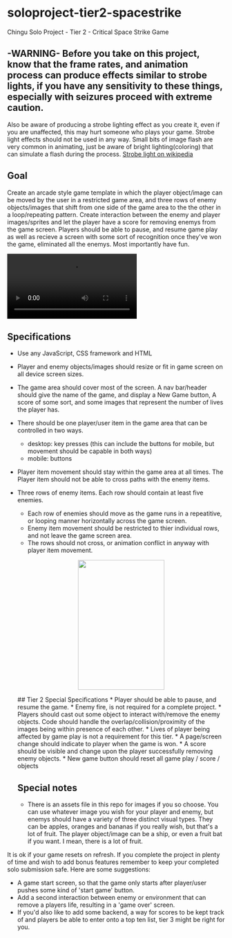 # soloproject-tier2-spacestrike
Chingu Solo Project - Tier 2 - Critical Space Strike Game


## -WARNING- Before you take on this project, know that the frame rates, and animation process can produce effects similar to strobe lights,  if you have any sensitivity to these things, especially with seizures proceed with extreme caution.
Also be aware of producing a strobe lighting effect as you create it, even if you are unaffected, this may hurt someone who plays your game. Strobe light effects should not be used in any way.  Small bits of image flash are very common in animating, just be aware of bright lighting(coloring) that can simulate a flash during the process. 
[Strobe light on wikipedia](https://en.wikipedia.org/wiki/Strobe_light)


## Goal
Create an arcade style game template in which the player object/image can be moved by the user in a restricted game area, and three rows of enemy objects/images that shift from one side of the game area to the the other in a loop/repeating pattern. Create interaction between the enemy and player images/sprites and let the player have a score for removing enemys from the game screen. Players should be able to pause, and resume game play as well as recieve a screen with some sort of recognition once they've won the game, eliminated all the enemys. 
Most importantly have fun.

<p align="center">
  
![Video of project running.](https://res.cloudinary.com/dhsqdw1tp/video/upload/v1592529417/CSS_2_kronv8.wmv)

  </p>

## Specifications
* Use any JavaScript, CSS framework and HTML
* Player and enemy objects/images should resize or fit in game screen on all device screen sizes. 
* The game area should cover most of the screen.  A nav bar/header should give the name of the game, and display a New Game button, A score of some sort, and some images that represent the number of lives the player has.
* There should be one player/user item in the game area that can be controlled in two ways.  
  - desktop: key presses (this can include the buttons for mobile, but movement should be capable in both ways)
  - mobile: buttons
* Player item movement should stay within the game area at all times. The Player item should not be able to cross paths with the enemy items.
* Three rows of enemy items. Each row should contain at least five enemies.
  - Each row of enemies should move as the game runs in a repeatitive, or looping manner horizontally across the game screen.
  - Enemy item movement should be restricted to thier individual rows, and not leave the game screen area. 
  - The rows should not cross, or animation conflict in anyway with player item movement.
  <p align="center">
  <img src="mobile_CSS2.JPG" width="200" height="300"/>
  </p>
  ## Tier 2 Special Specifications
  * Player should be able to pause, and resume the game. 
  * Enemy fire, is not required for a complete project.
  * Players should cast out some object to interact with/remove the enemy objects. Code should handle the overlap/collision/proximity of the images being within presence of each other.  
  * Lives of player being affected by game play is not a requirement for this tier. 
  * A page/screen change should indicate to player when the game is won.
  * A score should be visible and change upon the player successfully removing enemy objects.
  * New game button should reset all game play / score / objects
  
  ## Special notes
  * There is an assets file in this repo for images if you so choose.  You can use whatever image you wish for your player and enemy, but enemys should have a variety of three distinct visual types.  They can be apples, oranges and bananas if you really wish, but that's a lot of fruit. The player object/image can be a ship, or even a fruit bat if you want.  I mean, there is a lot of fruit. 
  
 It is ok if your game resets on refresh.  If you complete the project in plenty of time and wish to add bonus features remember to keep your completed solo submission safe. Here are some suggestions:
 
 - A game start screen, so that the game only starts after player/user pushes some kind of 'start game' button.
 - Add a second interaction between enemy or environment that can remove a players life, resulting in a 'game over' screen.
 - If you'd also like to add some backend, a way for scores to be kept track of and players be able to enter onto a top ten list, tier 3 might be right for you.  


